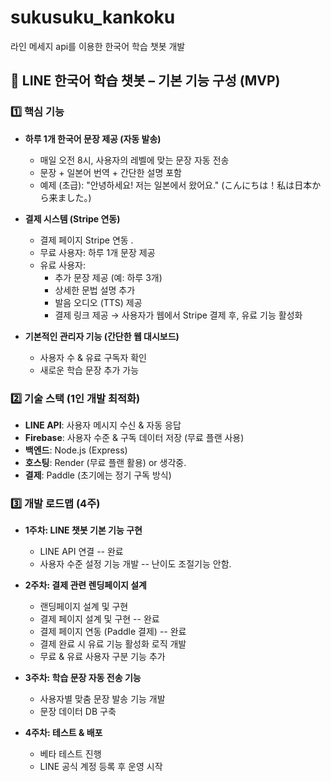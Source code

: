 # sukusuku_kankoku
라인 메세지 api를 이용한 한국어 학습 챗봇 개발

## 📌 LINE 한국어 학습 챗봇 – 기본 기능 구성 (MVP)

### 1️⃣ 핵심 기능

- **하루 1개 한국어 문장 제공 (자동 발송)**
  - 매일 오전 8시, 사용자의 레벨에 맞는 문장 자동 전송
  - 문장 + 일본어 번역 + 간단한 설명 포함
  - 예제 (초급): "안녕하세요! 저는 일본에서 왔어요." (こんにちは！私は日本から来ました。)

- **결제 시스템 (Stripe 연동)**
  - 결제 페이지 Stripe 연동 .
  - 무료 사용자: 하루 1개 문장 제공
  - 유료 사용자:
    - 추가 문장 제공 (예: 하루 3개)
    - 상세한 문법 설명 추가
    - 발음 오디오 (TTS) 제공
    - 결제 링크 제공 → 사용자가 웹에서 Stripe 결제 후, 유료 기능 활성화

- **기본적인 관리자 기능 (간단한 웹 대시보드)**
  - 사용자 수 & 유료 구독자 확인
  - 새로운 학습 문장 추가 가능

### 2️⃣ 기술 스택 (1인 개발 최적화)
- **LINE API**: 사용자 메시지 수신 & 자동 응답
- **Firebase**: 사용자 수준 & 구독 데이터 저장 (무료 플랜 사용)
- **백엔드**: Node.js (Express)
- **호스팅**: Render (무료 플랜 활용) or 생각중.
- **결제**: Paddle (초기에는 정기 구독 방식)

### 3️⃣ 개발 로드맵 (4주)
- **1주차: LINE 챗봇 기본 기능 구현**
  - LINE API 연결                           -- 완료
  - 사용자 수준 설정 기능 개발 -- 난이도 조절기능 안함.

- **2주차: 결제 관련 렌딩페이지 설계**
  - 랜딩페이지 설계 및 구현
  - 결제 페이지 설계 및 구현                -- 완료
  - 결제 페이지 연동 (Paddle 결제)          -- 완료
  - 결제 완료 시 유료 기능 활성화 로직 개발 
  - 무료 & 유료 사용자 구분 기능 추가

- **3주차: 학습 문장 자동 전송 기능**
  - 사용자별 맞춤 문장 발송 기능 개발
  - 문장 데이터 DB 구축

- **4주차: 테스트 & 배포**
  - 베타 테스트 진행
  - LINE 공식 계정 등록 후 운영 시작
